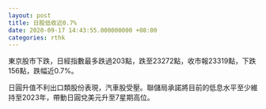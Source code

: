 ```yaml
---
layout: post
title: 日股低收近0.7%
date: 2020-09-17 14:43:55.000000000 +08:00
categories: rthk
---
```


東京股市下跌，日經指數最多跌過203點，跌至23272點，收市報23319點，下跌156點，跌幅近0.7%。

日圓升值不利出口類股份表現，汽車股受壓。聯儲局承諾將目前的低息水平至少維持至2023年，帶動日圓兌美元升至7星期高位。
